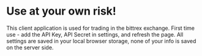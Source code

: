  Use at your own risk!
 =====================
This client application is used for trading in the bittrex exchange.
First time use - add the API Key, API Secret in settings, and refresh the page. All settings are saved in your local browser storage, none of your info is saved on the server side.